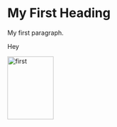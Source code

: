  <!DOCTYPE html>
<html>
<head>
<title>Page Title</title>
</head>
<body>

<h1>My First Heading</h1>
<p>My first paragraph.</p>
<p> Hey</p>
<img src="aa.png" alt="first" width="104" height="142">

</body>
</html> 
